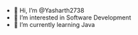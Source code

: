 - 👋 Hi, I’m @Yasharth2738
- 👀 I’m interested in Software Development 
- 🌱 I’m currently learning Java

<!---
Yasharth2738/Yasharth2738 is a ✨ special ✨ repository because its `README.md` (this file) appears on your GitHub profile.
You can click the Preview link to take a look at your changes.
--->
